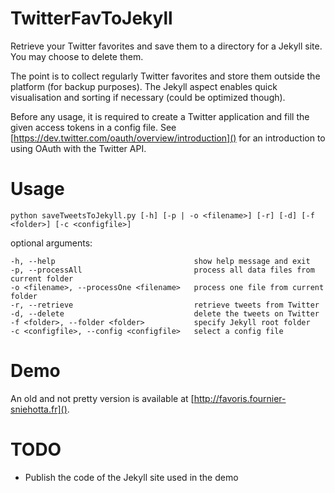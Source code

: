 # TwitterFavToJekyll

Retrieve your Twitter favorites and save them to a directory for a Jekyll site.
You may choose to delete them.

The point is to collect regularly Twitter favorites and store them outside the
platform (for backup purposes). The Jekyll aspect enables quick visualisation
and sorting if necessary (could be optimized though).

Before any usage, it is required to create a Twitter application and fill the
given access tokens in a config file. See
[https://dev.twitter.com/oauth/overview/introduction]() for an introduction to
using OAuth with the Twitter API.

# Usage

    python saveTweetsToJekyll.py [-h] [-p | -o <filename>] [-r] [-d] [-f <folder>] [-c <configfile>]

optional arguments:

    -h, --help                               show help message and exit
    -p, --processAll                         process all data files from current folder
    -o <filename>, --processOne <filename>   process one file from current folder
    -r, --retrieve                           retrieve tweets from Twitter
    -d, --delete                             delete the tweets on Twitter
    -f <folder>, --folder <folder>           specify Jekyll root folder
    -c <configfile>, --config <configfile>   select a config file

# Demo

An old and not pretty version is available at [http://favoris.fournier-sniehotta.fr]().

# TODO

- Publish the code of the Jekyll site used in the demo

